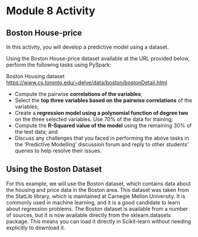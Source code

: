 # Module 8 Activity
## Boston House-price

In this activity, you will develop a predictive model using a dataset.

Using the Boston House-price dataset available at the URL provided below, perform the following tasks using PySpark: 

Boston Housing dataset https://www.cs.toronto.edu/~delve/data/boston/bostonDetail.html


- Compute the pairwise **correlations of the variables**; 
- Select the **top three variables based on the pairwise correlations** of the variables; 
- Create a **regression model using a polynomial function of degree two** on the three selected variables. Use 70% of the data for training; 
- Compute the **R-Squared value of the model** using the remaining 30% of the test data; and 
- Discuss any challenges that you faced in performing the above tasks in the ‘Predictive Modelling’ discussion forum and reply to other students’ queries to help resolve their issues.

## Using the Boston Dataset 

For this example, we will use the Boston dataset, which contains data about the housing and price data in the Boston area. This dataset was taken from the StatLib library, which is maintained at Carnegie Mellon University. It is commonly used in machine learning, and it is a good candidate to learn about regression problems. The Boston dataset is available from a number of sources, but it is now available directly from the sklearn.datasets package. This means you can load it directly in Scikit-learn without needing explicitly to download it.
